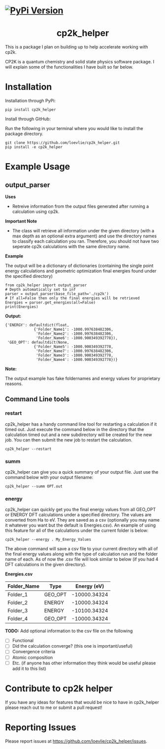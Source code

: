 # [![PyPi Version](https://img.shields.io/pypi/v/cp2k-helper.svg)](https://pypi.org/project/cp2k-helper/0.0.2/)

<h1 align="center">cp2k_helper</h1>

This is a package I plan on building up to help accelerate working with cp2k.

CP2K is a quantum chemistry and solid state physics software package.  I will explain some of the functionalities I have built so far below.

# Installation 
Installation through PyPi:
```
pip install cp2k_helper
```

Install through GitHub:


Run the following in your terminal where you would like to install the package directory.
```
git clone https://github.com/loevlie/cp2k_helper.git
pip install -e cp2k_helper
```

# Example Usage

## output_parser
**Uses**

* Retreive information from the output files generated after running a calculation using cp2k. 

**Important Note** 

* The class will retrieve all information under the given directory (with a max depth as an optional extra argument) and use the directory names to classify each calculation you ran.  Therefore, you should not have two seperate cp2k calculations with the same directory name.  


**Example**

The output will be a dictionary of dictionaries (containing the single point energy calculations and geometric optimization final energies found under the specified directory)

```python3
from cp2k_helper import output_parser
# Depth automatically set to inf
parser = output_parser(base_file_path='./cp2k') 
# If all=False then only the final energies will be retrieved
Energies = parser.get_energies(all=False) 
print(Energies)
```
**Output:**
```python3
{'ENERGY': defaultdict(float,
             {'Folder_Name1': -1000.997638482306,
              'Folder_Name2': -1000.997638482306,
              'Folder_Name6': -1000.900349392778}),
 'GEO_OPT': defaultdict(None,
             {'Folder_Name5': -1000.900349392778,
              'Folder_Name7': -1000.997638482306,
              'Folder_Name3': -1000.900349392778,
              'Folder_Name4': -1000.900349392778})}
```


**Note:** 

The output example has fake foldernames and energy values for proprietary reasons.

## Command Line tools

### **restart**

cp2k_helper has a handy command line tool for restarting a calculation if it timed out.  Just execute the command below in the directory that the calculation timed out and a new subdirectory will be created for the new job.  You can then submit the new job to restart the calculation.  

```
cp2k_helper --restart 
```

### **summ**

cp2k_helper can give you a quick summary of your output file.  Just use the command below with your output filename:

```
cp2k_helper --summ OPT.out
```

### **energy**

cp2k_helper can quickly get you the final energy values from all GEO_OPT or ENERGY DFT calculations under a specified directory.  The values are converted from Ha to eV.  They are saved as a csv (optionally you may name it whatever you want but the default is Energies.csv).  An example of using this feature for all of the calculations under the current folder is below:

```
cp2k_helper --energy . My_Energy_Values
```

The above command will save a csv file to your current directory with all of the final energy values along with the type of calculation run and the folder name of each.  As of now the .csv file will look similar to below (if you had 4 DFT calculations in the given directory).

**Energies.csv**

<div align="center">
  
| Folder_Name   | Type          | Energy (eV)   |
| ------------- | ------------- | ------------- |
| Folder_1      | GEO_OPT       | -10000.34324  |
| Folder_2      | ENERGY        | -10000.34324  |
| Folder_3      | ENERGY        | -10100.34324  |
| Folder_4      | GEO_OPT       | -10000.34324  |
  
</div>

**TODO:**
Add optional information to the csv file on the following
- [ ] Functional
- [ ] Did the calculation converge? (this one is important/useful)
- [ ] Convergence criteria
- [ ] Atomic composition
- [ ] Etc. (if anyone has other information they think would be useful please add it to this list)

# Contribute to cp2k helper

If you have any ideas for features that would be nice to have in cp2k_helper please reach out to me or submit a pull request! 

# Reporting Issues

Please report issues at https://github.com/loevlie/cp2k_helper/issues.

